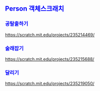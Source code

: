## <font color=blue> Person 객체스크래치
### 공탈출하기
https://scratch.mit.edu/projects/235214469/
### 술래잡기
https://scratch.mit.edu/projects/235215688/
### 달리기
https://scratch.mit.edu/projects/235219050/
